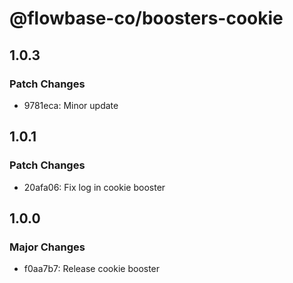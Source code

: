 # @flowbase-co/boosters-cookie

## 1.0.3

### Patch Changes

- 9781eca: Minor update

## 1.0.1

### Patch Changes

- 20afa06: Fix log in cookie booster

## 1.0.0

### Major Changes

- f0aa7b7: Release cookie booster
